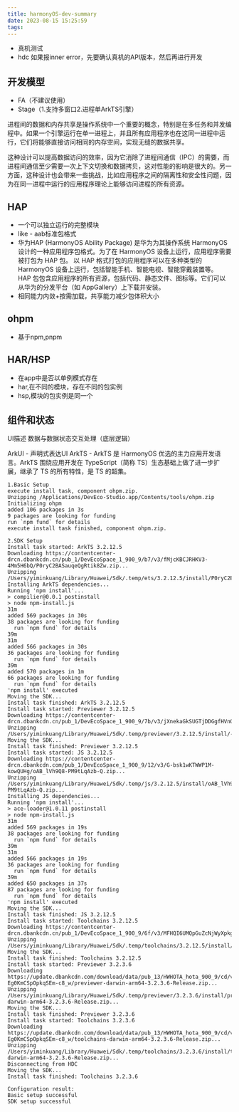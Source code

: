```yaml
---
title: harmonyOS-dev-summary
date: 2023-08-15 15:25:59
tags:
---
```

- 真机测试
- hdc 如果报inner error，先要确认真机的API版本，然后再进行开发

## 开发模型
- FA（不建议使用）
- Stage（1.支持多窗口2.进程单ArkTS引擎）

进程间的数据和内存共享是操作系统中一个重要的概念，特别是在多任务和并发编程中。如果一个引擎运行在单一进程上，并且所有应用程序也在这同一进程中运行，它们将能够直接访问相同的内存空间，实现无缝的数据共享。

这种设计可以提高数据访问的效率，因为它消除了进程间通信（IPC）的需要，而进程间通信至少需要一次上下文切换和数据拷贝，这对性能的影响是很大的。另一方面，这种设计也会带来一些挑战，比如应用程序之间的隔离性和安全性问题，因为在同一进程中运行的应用程序理论上能够访问进程的所有资源。

## HAP
- 一个可以独立运行的完整模块
- like - aab标准包格式
- 华为HAP (HarmonyOS Ability Package) 是华为为其操作系统 HarmonyOS 设计的一种应用程序包格式。为了在 HarmonyOS 设备上运行，应用程序需要被打包为 HAP 包。
以 HAP 格式打包的应用程序可以在多种类型的 HarmonyOS 设备上运行，包括智能手机、智能电视、智能穿戴装置等。
HAP 包包含应用程序的所有资源，包括代码、静态文件、图标等。它们可以从华为的分发平台（如 AppGallery）上下载并安装。
- 相同能力内敛+按需加载，共享能力减少包体积大小

## ohpm
- 基于npm,pnpm


## HAR/HSP
- 在app中是否以单例模式存在
- har,在不同的模块，存在不同的包实例
- hsp,模块的包实例是同一个

## 组件和状态
UI描述
数据与数据状态交互处理（底层逻辑）

ArkUI - 声明式表达UI
ArkTS - ArkTS 是 HarmonyOS 优选的主力应用开发语言。ArkTS 围绕应用开发在 TypeScript（简称 TS）生态基础上做了进一步扩展，继承了 TS 的所有特性，是 TS 的超集。 

```
1.Basic Setup
execute install task, component ohpm.zip.
Unzipping /Applications/DevEco-Studio.app/Contents/tools/ohpm.zip
Initializing ohpm
added 106 packages in 3s
9 packages are looking for funding
run `npm fund` for details
execute install task finished, component ohpm.zip.
 
2.SDK Setup
Install task started: ArkTS 3.2.12.5
Downloading https://contentcenter-drcn.dbankcdn.cn/pub_1/DevEcoSpace_1_900_9/b7/v3/fMjcKBCJRHKV3-4Mm5H6bQ/P0ryC2BASauqeQgRtik8Zw.zip...
Unzipping /Users/yiminkuang/Library/Huawei/Sdk/.temp/ets/3.2.12.5/install/P0ryC2BASauqeQgRtik8Zw.zip...
Installing ArkTS dependencies...
Running 'npm install'...
> compilier@0.0.1 postinstall
> node npm-install.js
31m 
added 569 packages in 30s
38 packages are looking for funding
  run `npm fund` for details
39m
31m 
added 566 packages in 30s
36 packages are looking for funding
  run `npm fund` for details
39m
added 570 packages in 1m
66 packages are looking for funding
  run `npm fund` for details
'npm install' executed
Moving the SDK...
Install task finished: ArkTS 3.2.12.5
Install task started: Previewer 3.2.12.5
Downloading https://contentcenter-drcn.dbankcdn.cn/pub_1/DevEcoSpace_1_900_9/7b/v3/jXnekaGkSUGTjDDGgfHVnQ/-7QEFk9HSG2WzvbcsxmYEQ.zip...
Unzipping /Users/yiminkuang/Library/Huawei/Sdk/.temp/previewer/3.2.12.5/install/-7QEFk9HSG2WzvbcsxmYEQ.zip...
Moving the SDK...
Install task finished: Previewer 3.2.12.5
Install task started: JS 3.2.12.5
Downloading https://contentcenter-drcn.dbankcdn.com/pub_1/DevEcoSpace_1_900_9/12/v3/G-bsk1wKTWWP1M-kowQUHg/oAB_lVh9Q8-PM9tLqAzb-Q.zip...
Unzipping /Users/yiminkuang/Library/Huawei/Sdk/.temp/js/3.2.12.5/install/oAB_lVh9Q8-PM9tLqAzb-Q.zip...
Installing JS dependencies...
Running 'npm install'...
> ace-loader@1.0.11 postinstall
> node npm-install.js
31m 
added 569 packages in 19s
38 packages are looking for funding
  run `npm fund` for details
39m
31m 
added 566 packages in 19s
36 packages are looking for funding
  run `npm fund` for details
39m
added 650 packages in 37s
87 packages are looking for funding
  run `npm fund` for details
'npm install' executed
Moving the SDK...
Install task finished: JS 3.2.12.5
Install task started: Toolchains 3.2.12.5
Downloading https://contentcenter-drcn.dbankcdn.cn/pub_1/DevEcoSpace_1_900_9/6f/v3/MFHQI6UMQpGuZcNjWyXpkg/pBla6R0BRHiob3fULBVngA.zip...
Unzipping /Users/yiminkuang/Library/Huawei/Sdk/.temp/toolchains/3.2.12.5/install/pBla6R0BRHiob3fULBVngA.zip...
Moving the SDK...
Install task finished: Toolchains 3.2.12.5
Install task started: Previewer 3.2.3.6
Downloading https://update.dbankcdn.com/download/data/pub_13/HWHOTA_hota_900_9/cd/v3/6-Eg0KmCSpOpkqSEm-c8_w/previewer-darwin-arm64-3.2.3.6-Release.zip...
Unzipping /Users/yiminkuang/Library/Huawei/Sdk/.temp/previewer/3.2.3.6/install/previewer-darwin-arm64-3.2.3.6-Release.zip...
Moving the SDK...
Install task finished: Previewer 3.2.3.6
Install task started: Toolchains 3.2.3.6
Downloading https://update.dbankcdn.com/download/data/pub_13/HWHOTA_hota_900_9/cd/v3/6-Eg0KmCSpOpkqSEm-c8_w/toolchains-darwin-arm64-3.2.3.6-Release.zip...
Unzipping /Users/yiminkuang/Library/Huawei/Sdk/.temp/toolchains/3.2.3.6/install/toolchains-darwin-arm64-3.2.3.6-Release.zip...
Disconnecting from HDC
Moving the SDK...
Install task finished: Toolchains 3.2.3.6
 
Configuration result:
Basic setup successful
SDK setup successful
```